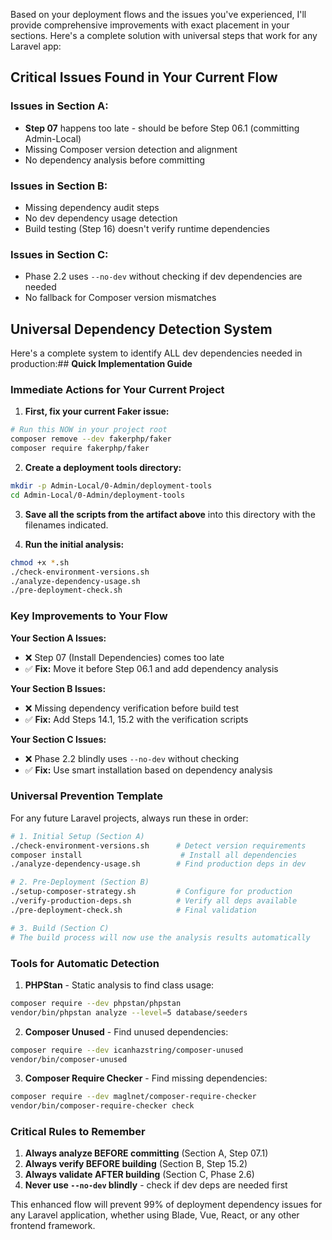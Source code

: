 Based on your deployment flows and the issues you've experienced, I'll provide comprehensive improvements with exact placement in your sections. Here's a complete solution with universal steps that work for any Laravel app:

## **Critical Issues Found in Your Current Flow**

### Issues in Section A:

-   **Step 07** happens too late - should be before Step 06.1 (committing Admin-Local)
-   Missing Composer version detection and alignment
-   No dependency analysis before committing

### Issues in Section B:

-   Missing dependency audit steps
-   No dev dependency usage detection
-   Build testing (Step 16) doesn't verify runtime dependencies

### Issues in Section C:

-   Phase 2.2 uses `--no-dev` without checking if dev dependencies are needed
-   No fallback for Composer version mismatches

## **Universal Dependency Detection System**

Here's a complete system to identify ALL dev dependencies needed in production:## **Quick Implementation Guide**

### **Immediate Actions for Your Current Project**

1. **First, fix your current Faker issue:**

```bash
# Run this NOW in your project root
composer remove --dev fakerphp/faker
composer require fakerphp/faker
```

2. **Create a deployment tools directory:**

```bash
mkdir -p Admin-Local/0-Admin/deployment-tools
cd Admin-Local/0-Admin/deployment-tools
```

3. **Save all the scripts from the artifact above** into this directory with the filenames indicated.

4. **Run the initial analysis:**

```bash
chmod +x *.sh
./check-environment-versions.sh
./analyze-dependency-usage.sh
./pre-deployment-check.sh
```

### **Key Improvements to Your Flow**

**Your Section A Issues:**

-   ❌ Step 07 (Install Dependencies) comes too late
-   ✅ **Fix:** Move it before Step 06.1 and add dependency analysis

**Your Section B Issues:**

-   ❌ Missing dependency verification before build test
-   ✅ **Fix:** Add Steps 14.1, 15.2 with the verification scripts

**Your Section C Issues:**

-   ❌ Phase 2.2 blindly uses `--no-dev` without checking
-   ✅ **Fix:** Use smart installation based on dependency analysis

### **Universal Prevention Template**

For any future Laravel projects, always run these in order:

```bash
# 1. Initial Setup (Section A)
./check-environment-versions.sh      # Detect version requirements
composer install                      # Install all dependencies
./analyze-dependency-usage.sh        # Find production deps in dev

# 2. Pre-Deployment (Section B)
./setup-composer-strategy.sh         # Configure for production
./verify-production-deps.sh          # Verify all deps available
./pre-deployment-check.sh            # Final validation

# 3. Build (Section C)
# The build process will now use the analysis results automatically
```

### **Tools for Automatic Detection**

1. **PHPStan** - Static analysis to find class usage:

```bash
composer require --dev phpstan/phpstan
vendor/bin/phpstan analyze --level=5 database/seeders
```

2. **Composer Unused** - Find unused dependencies:

```bash
composer require --dev icanhazstring/composer-unused
vendor/bin/composer-unused
```

3. **Composer Require Checker** - Find missing dependencies:

```bash
composer require --dev maglnet/composer-require-checker
vendor/bin/composer-require-checker check
```

### **Critical Rules to Remember**

1. **Always analyze BEFORE committing** (Section A, Step 07.1)
2. **Always verify BEFORE building** (Section B, Step 15.2)
3. **Always validate AFTER building** (Section C, Phase 2.6)
4. **Never use `--no-dev` blindly** - check if dev deps are needed first

This enhanced flow will prevent 99% of deployment dependency issues for any Laravel application, whether using Blade, Vue, React, or any other frontend framework.
